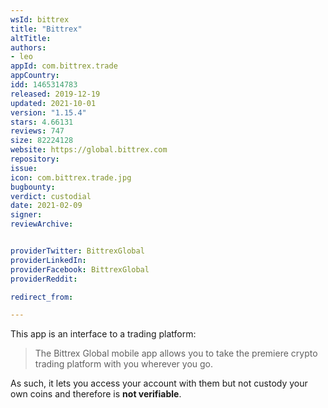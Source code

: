 ```yaml
---
wsId: bittrex
title: "Bittrex"
altTitle: 
authors:
- leo
appId: com.bittrex.trade
appCountry: 
idd: 1465314783
released: 2019-12-19
updated: 2021-10-01
version: "1.15.4"
stars: 4.66131
reviews: 747
size: 82224128
website: https://global.bittrex.com
repository: 
issue: 
icon: com.bittrex.trade.jpg
bugbounty: 
verdict: custodial
date: 2021-02-09
signer: 
reviewArchive:


providerTwitter: BittrexGlobal
providerLinkedIn: 
providerFacebook: BittrexGlobal
providerReddit: 

redirect_from:

---
```


This app is an interface to a trading platform:

> The Bittrex Global mobile app allows you to take the premiere crypto trading
  platform with you wherever you go.

As such, it lets you access your account with them but not custody your own
coins and therefore is **not verifiable**.
